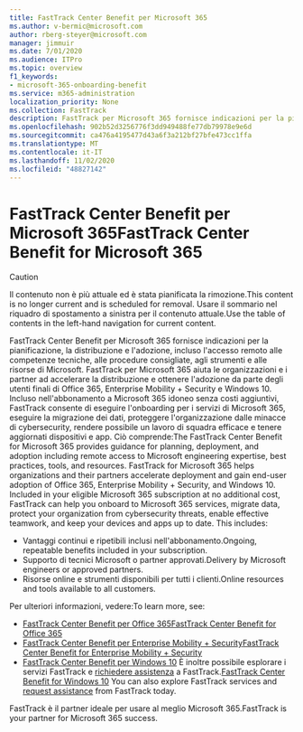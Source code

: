 ```yaml
---
title: FastTrack Center Benefit per Microsoft 365
ms.author: v-bermic@microsoft.com
author: rberg-steyer@microsoft.com
manager: jimmuir
ms.date: 7/01/2020
ms.audience: ITPro
ms.topic: overview
f1_keywords:
- microsoft-365-onboarding-benefit
ms.service: m365-administration
localization_priority: None
ms.collection: FastTrack
description: FastTrack per Microsoft 365 fornisce indicazioni per la pianificazione, la distribuzione e l'adozione, incluso l'accesso remoto alle competenze tecniche, alle procedure consigliate, agli strumenti e alle risorse di Microsoft. FastTrack per Microsoft 365 aiuta le organizzazioni e i partner ad accelerare la distribuzione e ottenere l'adozione da parte degli utenti finali di Office 365, Windows 10 ed Enterprise Mobility + Security.
ms.openlocfilehash: 902b52d3256776f3dd949488fe77db79978e9e6d
ms.sourcegitcommit: ca476a4195477d43a6f3a212bf27bfe473cc1ffa
ms.translationtype: MT
ms.contentlocale: it-IT
ms.lasthandoff: 11/02/2020
ms.locfileid: "48827142"
---
```

# <a name="fasttrack-center-benefit-for-microsoft-365"></a><span data-ttu-id="3d257-104">FastTrack Center Benefit per Microsoft 365</span><span class="sxs-lookup"><span data-stu-id="3d257-104">FastTrack Center Benefit for Microsoft 365</span></span>

> [!CAUTION]
> <span data-ttu-id="3d257-105">Il contenuto non è più attuale ed è stata pianificata la rimozione.</span><span class="sxs-lookup"><span data-stu-id="3d257-105">This content is no longer current and is scheduled for removal.</span></span> <span data-ttu-id="3d257-106">Usare il sommario nel riquadro di spostamento a sinistra per il contenuto attuale.</span><span class="sxs-lookup"><span data-stu-id="3d257-106">Use the table of contents in the left-hand navigation for current content.</span></span>

<span data-ttu-id="3d257-p103">FastTrack Center Benefit per Microsoft 365 fornisce indicazioni per la pianificazione, la distribuzione e l'adozione, incluso l'accesso remoto alle competenze tecniche, alle procedure consigliate, agli strumenti e alle risorse di Microsoft. FastTrack per Microsoft 365 aiuta le organizzazioni e i partner ad accelerare la distribuzione e ottenere l'adozione da parte degli utenti finali di Office 365, Enterprise Mobility + Security e Windows 10. Incluso nell'abbonamento a Microsoft 365 idoneo senza costi aggiuntivi, FastTrack consente di eseguire l'onboarding per i servizi di Microsoft 365, eseguire la migrazione dei dati, proteggere l'organizzazione dalle minacce di cybersecurity, rendere possibile un lavoro di squadra efficace e tenere aggiornati dispositivi e app. Ciò comprende:</span><span class="sxs-lookup"><span data-stu-id="3d257-p103">The FastTrack Center Benefit for Microsoft 365 provides guidance for planning, deployment, and adoption including remote access to Microsoft engineering expertise, best practices, tools, and resources. FastTrack for Microsoft 365 helps organizations and their partners accelerate deployment and gain end-user adoption of Office 365, Enterprise Mobility + Security, and Windows 10. Included in your eligible Microsoft 365 subscription at no additional cost, FastTrack can help you onboard to Microsoft 365 services, migrate data, protect your organization from cybersecurity threats, enable effective teamwork, and keep your devices and apps up to date. This includes:</span></span>

- <span data-ttu-id="3d257-111">Vantaggi continui e ripetibili inclusi nell'abbonamento.</span><span class="sxs-lookup"><span data-stu-id="3d257-111">Ongoing, repeatable benefits included in your subscription.</span></span>
- <span data-ttu-id="3d257-112">Supporto di tecnici Microsoft o partner approvati.</span><span class="sxs-lookup"><span data-stu-id="3d257-112">Delivery by Microsoft engineers or approved partners.</span></span>
- <span data-ttu-id="3d257-113">Risorse online e strumenti disponibili per tutti i clienti.</span><span class="sxs-lookup"><span data-stu-id="3d257-113">Online resources and tools available to all customers.</span></span>
  
<span data-ttu-id="3d257-114">Per ulteriori informazioni, vedere:</span><span class="sxs-lookup"><span data-stu-id="3d257-114">To learn more, see:</span></span>

- [<span data-ttu-id="3d257-115">FastTrack Center Benefit per Office 365</span><span class="sxs-lookup"><span data-stu-id="3d257-115">FastTrack Center Benefit for Office 365</span></span>](O365-fasttrack-benefit-for-office-365.md) 
- [<span data-ttu-id="3d257-116">FastTrack Center Benefit per Enterprise Mobility + Security</span><span class="sxs-lookup"><span data-stu-id="3d257-116">FastTrack Center Benefit for Enterprise Mobility + Security</span></span>](EMS-fasttrack-benefit-for-EMS.md)
- <span data-ttu-id="3d257-117">[FastTrack Center Benefit per Windows 10](Win-10-fasttrack-benefit-for-Windows-10.md) È inoltre possibile esplorare i servizi FastTrack e [richiedere assistenza](https://go.microsoft.com/fwlink/p/?LinkId=2003903) a FastTrack.</span><span class="sxs-lookup"><span data-stu-id="3d257-117">[FastTrack Center Benefit for Windows 10](Win-10-fasttrack-benefit-for-Windows-10.md) You can also explore FastTrack services and [request assistance](https://go.microsoft.com/fwlink/p/?LinkId=2003903) from FastTrack today.</span></span>

<span data-ttu-id="3d257-118">FastTrack è il partner ideale per usare al meglio Microsoft 365.</span><span class="sxs-lookup"><span data-stu-id="3d257-118">FastTrack is your partner for Microsoft 365 success.</span></span>
  